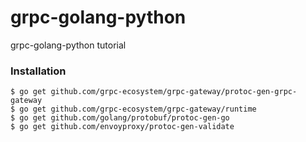 # grpc-golang-python
grpc-golang-python tutorial

### Installation

    $ go get github.com/grpc-ecosystem/grpc-gateway/protoc-gen-grpc-gateway
    $ go get github.com/grpc-ecosystem/grpc-gateway/runtime
    $ go get github.com/golang/protobuf/protoc-gen-go
    $ go get github.com/envoyproxy/protoc-gen-validate

